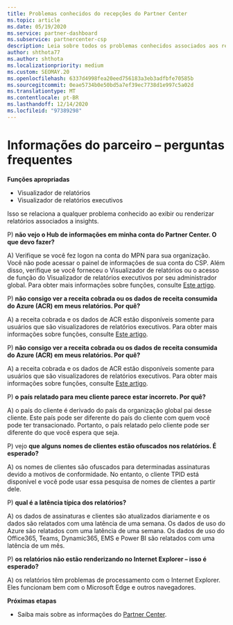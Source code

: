 ```yaml
---
title: Problemas conhecidos do recepções do Partner Center
ms.topic: article
ms.date: 05/19/2020
ms.service: partner-dashboard
ms.subservice: partnercenter-csp
description: Leia sobre todos os problemas conhecidos associados aos relatórios de PCI (Partner Center insights). As informações podem incluir problemas de renderização conhecidos ou limitações de relatórios.
author: shthota77
ms.author: shthota
ms.localizationpriority: medium
ms.custom: SEOMAY.20
ms.openlocfilehash: 6337d4998fea20eed756183a3eb3adfbfe70585b
ms.sourcegitcommit: 0eae5734b0e50bd5a7ef39ec7738d1e997c5a02d
ms.translationtype: MT
ms.contentlocale: pt-BR
ms.lasthandoff: 12/14/2020
ms.locfileid: "97389298"
---
```

# <a name="partner-insights--frequently-asked-questions"></a>Informações do parceiro – perguntas frequentes

**Funções apropriadas**
- Visualizador de relatórios
- Visualizador de relatórios executivos

Isso se relaciona a qualquer problema conhecido ao exibir ou renderizar relatórios associados a insights.

P) **não vejo o Hub de informações em minha conta do Partner Center. O que devo fazer?**

A) Verifique se você fez logon na conta do MPN para sua organização. Você não pode acessar o painel de informações de sua conta do CSP. Além disso, verifique se você forneceu o Visualizador de relatórios ou o acesso de função do Visualizador de relatórios executivos por seu administrador global.  Para obter mais informações sobre funções, consulte [Este artigo](https://docs.microsoft.com/partner-center/pci-roles).

P) **não consigo ver a receita cobrada ou os dados de receita consumida do Azure (ACR) em meus relatórios. Por quê?**

A) a receita cobrada e os dados de ACR estão disponíveis somente para usuários que são visualizadores de relatórios executivos.  Para obter mais informações sobre funções, consulte [Este artigo](https://docs.microsoft.com/partner-center/pci-roles).

P) **não consigo ver a receita cobrada ou os dados de receita consumida do Azure (ACR) em meus relatórios. Por quê?**

A) a receita cobrada e os dados de ACR estão disponíveis somente para usuários que são visualizadores de relatórios executivos. Para obter mais informações sobre funções, consulte [Este artigo](https://docs.microsoft.com/partner-center/pci-roles).

P) **o país relatado para meu cliente parece estar incorreto. Por quê?**

A) o país do cliente é derivado do país da organização global pai desse cliente. Este país pode ser diferente do país do cliente com quem você pode ter transacionado. Portanto, o país relatado pelo cliente pode ser diferente do que você espera que seja.

P) vejo **que alguns nomes de clientes estão ofuscados nos relatórios. É esperado?**

A) os nomes de clientes são ofuscados para determinadas assinaturas devido a motivos de conformidade. No entanto, o cliente TPID está disponível e você pode usar essa pesquisa de nomes de clientes a partir dele.

P) **qual é a latência típica dos relatórios?**

A) os dados de assinaturas e clientes são atualizados diariamente e os dados são relatados com uma latência de uma semana. Os dados de uso do Azure são relatados com uma latência de uma semana. Os dados de uso do Office365, Teams, Dynamic365, EMS e Power BI são relatados com uma latência de um mês.

P) **os relatórios não estão renderizando no Internet Explorer – isso é esperado?**

A) os relatórios têm problemas de processamento com o Internet Explorer. Eles funcionam bem com o Microsoft Edge e outros navegadores.

**Próximas etapas**

- Saiba mais sobre as informações do [Partner Center](partner-center-insights.md).
